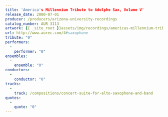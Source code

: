 ```yaml
---
title: 'America's Millennium Tribute to Adolphe Sax, Volume V'
release_date: 2000-07-01
producer: /producers/arizona-university-recordings
catalog_number: AUR 3113
artwork: {{ _site_root }}assets/img/recordings/americas-millennium-tribute-to-adolphe-sax-volume-v.jpg
url: http://www.aurec.com/4#saxophone
tribute: "0"
performers: 
  -
    performer: "0"
ensembles: 
  -
    ensemble: "0"
conductors: 
  -
    conductor: "0"
tracks: 
  -
    track: /compositions/concert-suite-for-alto-saxophone-and-band
quotes: 
  -
    quote: "0"
---
```

